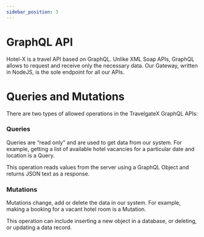 ```yaml
---
sidebar_position: 3
---
```


# GraphQL API

Hotel-X is a travel API based on GraphQL. Unlike XML Soap APIs, GraphQL allows to request and receive only the necessary data. Our Gateway, written in NodeJS, is the sole endpoint for all our APIs.

# Queries and Mutations

There are two types of allowed operations in the TravelgateX GraphQL APIs:

### Queries

Queries are “read only” and are used to get data from our system. For example, getting a list of available hotel vacancies for a particular date and location is a Query.

This operation reads values from the server using a GraphQL Object and returns JSON text as a response.

### Mutations

Mutations change, add or delete the data in our system. For example, making a booking for a vacant hotel room is a Mutation.

This operation can include inserting a new object in a database, or deleting, or updating a data record.